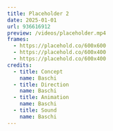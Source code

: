 ```yaml
---
title: Placeholder 2
date: 2025-01-01
url: 936616912
preview: /videos/placeholder.mp4
frames:
  - https://placehold.co/600x600
  - https://placehold.co/600x400
  - https://placehold.co/600x400
credits:
  - title: Concept
    name: Baschi
  - title: Direction
    name: Baschi
  - title: Animation
    name: Baschi
  - title: Sound
    name: Baschi
---
```

